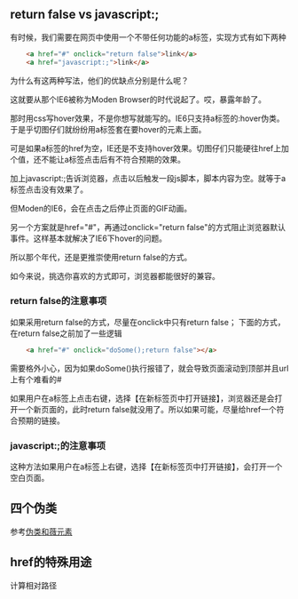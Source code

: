 ## return false vs javascript:;
有时候，我们需要在网页中使用一个不带任何功能的a标签，实现方式有如下两种
```html
    <a href="#" onclick="return false">link</a>
    <a href="javascript:;">link</a>
```
为什么有这两种写法，他们的优缺点分别是什么呢？

这就要从那个IE6被称为Moden Browser的时代说起了。哎，暴露年龄了。

那时用css写hover效果，不是你想写就能写的。IE6只支持a标签的:hover伪类。于是乎切图仔们就纷纷用a标签套在要hover的元素上面。

可是如果a标签的href为空，IE还是不支持hover效果。切图仔们只能硬往href上加个值，还不能让a标签点击后有不符合预期的效果。

加上javascript:;告诉浏览器，点击以后触发一段js脚本，脚本内容为空。就等于a标签点击没有效果了。

但Moden的IE6，会在点击之后停止页面的GIF动画。

另一个方案就是href="#"，再通过onclick="return false"的方式阻止浏览器默认事件。这样基本就解决了IE6下hover的问题。

所以那个年代，还是更推崇使用return false的方式。

如今来说，挑选你喜欢的方式即可，浏览器都能很好的兼容。
### return false的注意事项
如果采用return false的方式，尽量在onclick中只有return false；
下面的方式，在return false之前加了一些逻辑
```html
    <a href="#" onclick="doSome();return false"></a>
```
需要格外小心，因为如果doSome()执行报错了，就会导致页面滚动到顶部并且url上有个难看的#

如果用户在a标签上点击右键，选择【在新标签页中打开链接】，浏览器还是会打开一个新页面的，此时return false就没用了。所以如果可能，尽量给href一个符合预期的链接。

### javascript:;的注意事项
这种方法如果用户在a标签上右键，选择【在新标签页中打开链接】，会打开一个空白页面。
## 四个伪类
参考[伪类和薇元素](../css/pseudo.md)
## href的特殊用途
计算相对路径